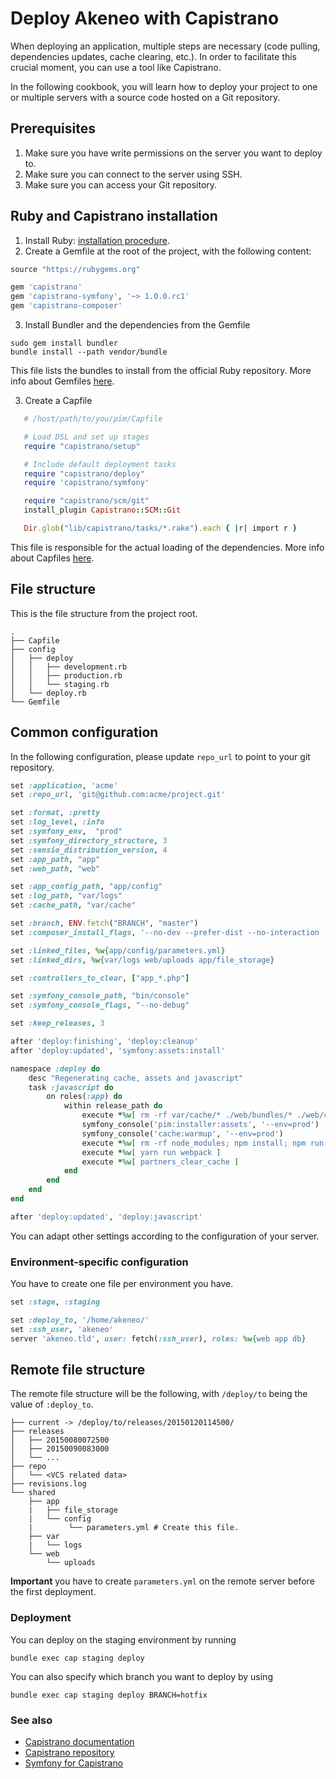 # Deploy Akeneo with Capistrano

When deploying an application, multiple steps are necessary (code pulling, dependencies updates, cache clearing, etc.).
In order to facilitate this crucial moment, you can use a tool like Capistrano.

In the following cookbook, you will learn how to deploy your project to one or multiple servers with a source code
hosted on a Git repository.

## Prerequisites
1. Make sure you have write permissions on the server you want to deploy to.
2. Make sure you can connect to the server using SSH.
3. Make sure you can access your Git repository.

## Ruby and Capistrano installation

1. Install Ruby: [installation procedure](https://www.ruby-lang.org/fr/documentation/installation/#apt).
2. Create a Gemfile at the root of the project, with the following content:

```ruby
source "https://rubygems.org"

gem 'capistrano'
gem 'capistrano-symfony', '~> 1.0.0.rc1'
gem 'capistrano-composer'
   ```
3. Install Bundler and the dependencies from the Gemfile

```shell
sudo gem install bundler
bundle install --path vendor/bundle
```

This file lists the bundles to install from the official Ruby repository. More info about Gemfiles [here](http://bundler.io/v1.16/guides/creating_gem.html).

3. Create a Capfile

```ruby
   # /host/path/to/you/pim/Capfile

   # Load DSL and set up stages
   require "capistrano/setup"

   # Include default deployment tasks
   require "capistrano/deploy"
   require 'capistrano/symfony'

   require "capistrano/scm/git"
   install_plugin Capistrano::SCM::Git

   Dir.glob("lib/capistrano/tasks/*.rake").each { |r| import r }
```

This file is responsible for the actual loading of the dependencies.  More info about Capfiles [here](https://github.com/capistrano/capistrano#capify-your-project).

File structure
--------------

This is the file structure from the project root.

```shell
.
├── Capfile
├── config
│   ├── deploy
│   │   ├── development.rb
│   │   ├── production.rb
│   │   └── staging.rb
│   └── deploy.rb
└── Gemfile
```

## Common configuration

In the following configuration, please update `repo_url` to point to your git repository.

```ruby
set :application, 'acme'
set :repo_url, 'git@github.com:acme/project.git'

set :format, :pretty
set :log_level, :info
set :symfony_env,  "prod"
set :symfony_directory_structure, 3
set :sensio_distribution_version, 4
set :app_path, "app"
set :web_path, "web"

set :app_config_path, "app/config"
set :log_path, "var/logs"
set :cache_path, "var/cache"

set :branch, ENV.fetch("BRANCH", "master")
set :composer_install_flags, '--no-dev --prefer-dist --no-interaction --optimize-autoloader'

set :linked_files, %w{app/config/parameters.yml}
set :linked_dirs, %w{var/logs web/uploads app/file_storage}

set :controllers_to_clear, ["app_*.php"]

set :symfony_console_path, "bin/console"
set :symfony_console_flags, "--no-debug"

set :keep_releases, 3

after 'deploy:finishing', 'deploy:cleanup'
after 'deploy:updated', 'symfony:assets:install'

namespace :deploy do
    desc "Regenerating cache, assets and javascript"
    task :javascript do
        on roles(:app) do
            within release_path do
                execute *%w[ rm -rf var/cache/* ./web/bundles/* ./web/css/* ./web/js/* ]
                symfony_console('pim:installer:assets', '--env=prod')
                symfony_console('cache:warmup', '--env=prod')
                execute *%w[ rm -rf node_modules; npm install; npm run ]
                execute *%w[ yarn run webpack ]
                execute *%w[ partners_clear_cache ]
            end
        end
    end
end

after 'deploy:updated', 'deploy:javascript'
```

You can adapt other settings according to the configuration of your server.

### Environment-specific configuration

You have to create one file per environment you have.

```ruby
set :stage, :staging

set :deploy_to, '/home/akeneo/'
set :ssh_user, 'akeneo'
server 'akeneo.tld', user: fetch(:ssh_user), roles: %w{web app db}
```
Remote file structure
---------------------
The remote file structure will be the following, with `/deploy/to` being the value of `:deploy_to`.

```shell
├── current -> /deploy/to/releases/20150120114500/
├── releases
│   ├── 20150080072500
│   ├── 20150090083000
│   └── ...
├── repo
│   └── <VCS related data>
├── revisions.log
└── shared
    ├── app
    |   ├── file_storage
    |   └── config
    |        └── parameters.yml # Create this file.
    ├── var
    |   └── logs
    └── web
        └── uploads
```

**Important** you have to create `parameters.yml` on the remote server before the first deployment.

### Deployment
You can deploy on the staging environment by running

```shell
bundle exec cap staging deploy
```

You can also specify which branch you want to deploy by using

```shell
bundle exec cap staging deploy BRANCH=hotfix
```

### See also
- [Capistrano documentation](http://capistranorb.com)
- [Capistrano repository](https://github.com/capistrano/capistrano)
- [Symfony for Capistrano](https://github.com/capistrano/symfony)
